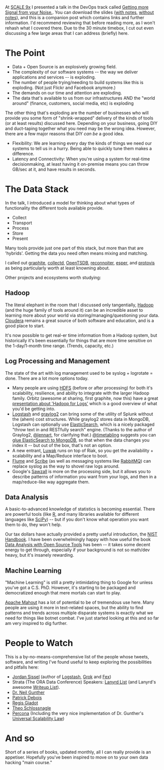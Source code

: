 <!--
.. title: Getting more Signal from your Noise
.. date: 2011/02/24 13:37
.. slug: index
.. tags:
.. link:
.. description:
-->


At [SCALE 9x](http://www.socallinuxexpo.org/scale9x/) I presented a talk in the DevOps track called [Getting more Signal from your Noise.](http://www.socallinuxexpo.org/scale9x/presentations/signal-noise).
You can download the slides  ([with notes](/images/Signal_Noise_With_Notes.pdf), [without notes](/images/Signal_Noise_No_Notes.pdf)), and this is a companion post which contains links and further information.
I'd recommend reviewing that before reading more, as I won't rehash what I covered there.
Due to the 30 minute timebox, I cut out even discussing a few large areas that I can address (briefly) here.

# The Point

* Data + Open Source is an explosively growing field.
* The complexity of our software systems -- the way we deliver applications and services -- is exploding.
* The number of people trying/needing to build systems like this is exploding. (Not just Flickr and Facebook anymore.)
* The demands on our time and attention are exploding.
* The data that's available to us from our infrastructures AND the "world around" (finance, customers, social media, etc) is exploding

The other thing that's exploding are the number of businesses who will provide you some form of "shrink-wrapped" delivery of the kinds of tools (or at least results) discussed here. Depending on your business, going DIY and duct-taping together what you need may be the wrong idea. However, there are a few major reasons that DIY *can be* a good idea.
* Flexibility: We are learning every day the kinds of things we need our systems to tell us in a hurry. Being able to quickly tune them makes a difference.
* Latency and Connectivity: When you're using a system for real-time decisionmaking, at least having it on-premise means you can throw GB/sec at it, and have results in seconds.


# The Data Stack

In the talk, I introduced a model for thinking about what types of functionality the different tools available provide.

* Collect
* Transport
* Process
* Store
* Present

Many tools provide just one part of this stack, but more than that are 'hybrids'. Getting the data you need often means mixing and matching.

I called out [graphite](http://graphite.wikidot.com/), [collectd](http://collectd.org/), [OpenTSDB](http://opentsdb.net/), [reconnoiter](https://labs.omniti.com/labs/reconnoiter), [esper](http://esper.codehaus.org/), and [protovis](http://vis.stanford.edu/protovis/) as being particularly worth at least knowning about.

Other projects and ecosystems worth studying:

## Hadoop

The literal elephant in the room that I discussed only tangentially, [Hadoop](http://hadoop.apache.org/) (and the huge family of tools around it) can be an incredible asset to learning more about your world via storing/managing/questioning your data. [Cloudera](http://www.cloudera.com/) remains a great source of both software and education, and is a good place to start.

It's now possible to get real-er time information from a Hadoop system, but historically it's been essentially for things that are more time sensitive on the 1-day/1-month time range. (Trends, capacity, etc.)

## Log Processing and Management

The state of the art with log management used to be syslog + logrotate = done. There are a lot more options today.

* Many people are using [HDFS](http://hadoop.apache.org/hdfs/) (before or after processing) for both it's scalability, resilience, and ability to integrate with the larger Hadoop family. Orbitz (awesome at sharing, first graphite, now this) have a great [presentation about 'Hadoop for Logs'](http://files.meetup.com/1634302/CHUG_HadoopLogsAtOrbitz.pdf) which is a good overview of what you'd be getting into.
* [Logstash](http://code.google.com/p/logstash/) and [graylog2](http://www.graylog2.org/) can bring some of the utility of Splunk without the (ahem) cost structures. While graylog2 stores data in MongoDB, Logstash can optionally use [ElasticSearch](http://www.elasticsearch.org/), which is a nicely packaged "throw text in and RESTfully search" engine. (Thanks to the author of Graylog2, [@lennart](http://twitter.com/_lennart), for clarifying that.) [@timetabling](http://twitter.com/timetabling) suggests you can [glue ElasticSearch to MongoDB](http://www.elasticsearch.org/blog/2010/02/25/nosql_yessearch.html), so that when the data changes you index it -- but out of the box, that's not an option.
* A new entrant, [Luwak](https://github.com/basho/luwak) runs on top of Riak, so you get the availability + scalability and a Map/Reduce interface to boot.
* [Flume](https://github.com/cloudera/flume) and [Scribe](https://github.com/facebook/scribe) (as well as messaging systems like [RabbitMQ](http://www.rabbitmq.com/)) can replace syslog as the way to shovel raw logs around.
* Google's [Sawzall](http://code.google.com/p/szl/) is more on the processing side, but it allows you to describe patterns of information you want from your logs, and then in a map/reduce-like way aggregate them.

## Data Analysis

A basic-to-advanced knowledge of statistics is becoming essential. There are powerful tools (like [R](http://www.r-project.org/), and many libraries available for different languages like [SciPy](http://www.scipy.org/)) -- but if you don't know what operation you want them to do, they won't help.

Our tax dollars have actually provided a pretty useful introduction, the [NIST Handbook](http://www.itl.nist.gov/div898/handbook/).
I have been overwhelmingly happy with how useful the book [Data Analysis with Open Source Tools](http://amzn.to/hFzX8H) has been -- it takes some decent energy to get through, especially if your background is not so math/dev heavy, but it's insanely rewarding.

## Machine Learning

"Machine Learning" is still a pretty intimidating thing to Google for unless you've got a C.S. PhD. However, it's starting to be packaged and democratized enough that mere mortals can start to play.

[Apache Mahout](http://mahout.apache.org/) has a lot of potential to be of tremendous use here. Many people are using it more in text-related spaces, but the ability to find patterns and trends across multiple disparate systems is exactly what we need for things like botnet combat. I've just started looking at this and so far am very inspired to dig further. 

# People to Watch

This is a by-no-means-comprehensive list of the people whose tweets, software, and writing I've found useful to keep exploring the possibilities and pitfalls here:

* [Jordan Sissel](http://www.semicomplete.com/) (author of [Logstash](http://code.google.com/p/logstash/), [Grok](ihttp://code.google.com/p/semicomplete/wiki/Grok) and [Fex](http://semicomplete.com/projects/fex/))
* Strata (The ORA Data Conference) Speakers: [Lanyrd List](http://lanyrd.com/2011/strata/speakers/) (and Lanyrd's awesome [Writeup List](http://lanyrd.com/2011/strata/writeups/)).
* [Dr. Neil Gunther](http://www.perfdynamics.com/Bio/njg.html)
* [Patrick Debois](http://twitter.com/patrickdebois)
* [Regis Giadot](http://regis.gaidot.net/)
* [Theo Schlossnagle](http://lethargy.org/~jesus/about.html)
* [Percona](http://www.percona.com/) (Including the very nice implementation of Dr. Gunther's [Universal Scalability Law](http://aspersa.googlecode.com/svn/html/usl.html))

# And so

Short of a series of books, updated monthly, all I can really provide is an appetiser. Hopefully you've been inspired to move on to your own data hacking "main course."
